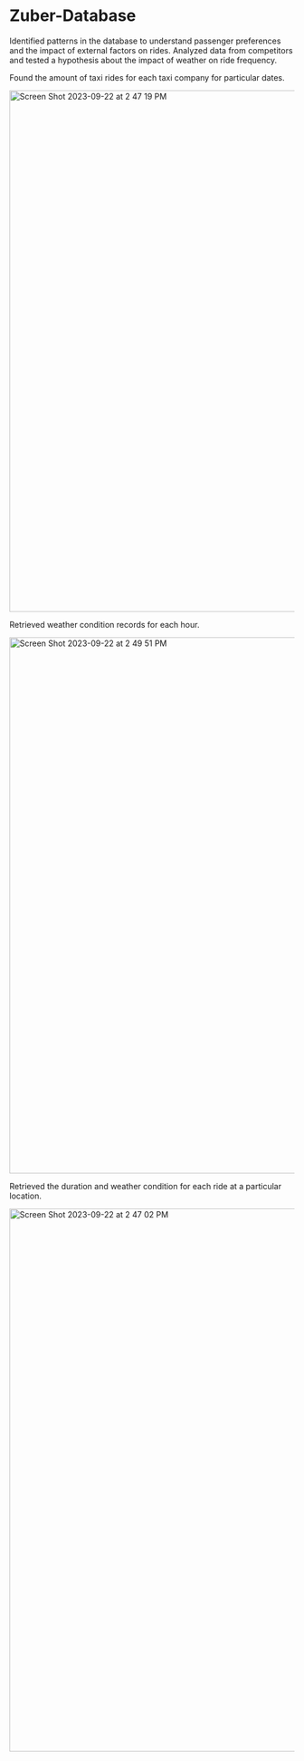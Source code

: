 # Zuber-Database
Identified patterns in the database to understand passenger preferences and the impact of external factors on rides. Analyzed data from competitors and tested a hypothesis about the impact of weather on ride frequency.

Found the amount of taxi rides for each taxi company for particular dates.

<img width="921" alt="Screen Shot 2023-09-22 at 2 47 19 PM" src="https://github.com/jaycebrayboy/Zuber-Database/assets/141188945/f70d94b2-562a-489d-836b-7ae352c7ced1">

Retrieved weather condition records for each hour. 

<img width="947" alt="Screen Shot 2023-09-22 at 2 49 51 PM" src="https://github.com/jaycebrayboy/Zuber-Database/assets/141188945/69b4f64b-c95d-4c6c-86a2-b66339782e29">

Retrieved the duration and weather condition for each ride at a particular location.

<img width="959" alt="Screen Shot 2023-09-22 at 2 47 02 PM" src="https://github.com/jaycebrayboy/Zuber-Database/assets/141188945/5feed908-2c0c-4952-8389-fd2a6caf5e6b">
